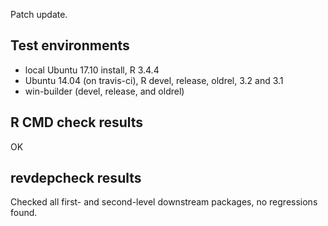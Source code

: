 Patch update.

## Test environments

* local Ubuntu 17.10 install, R 3.4.4
* Ubuntu 14.04 (on travis-ci), R devel, release, oldrel, 3.2 and 3.1
* win-builder (devel, release, and oldrel)

## R CMD check results

OK

## revdepcheck results

Checked all first- and second-level downstream packages, no regressions found.
